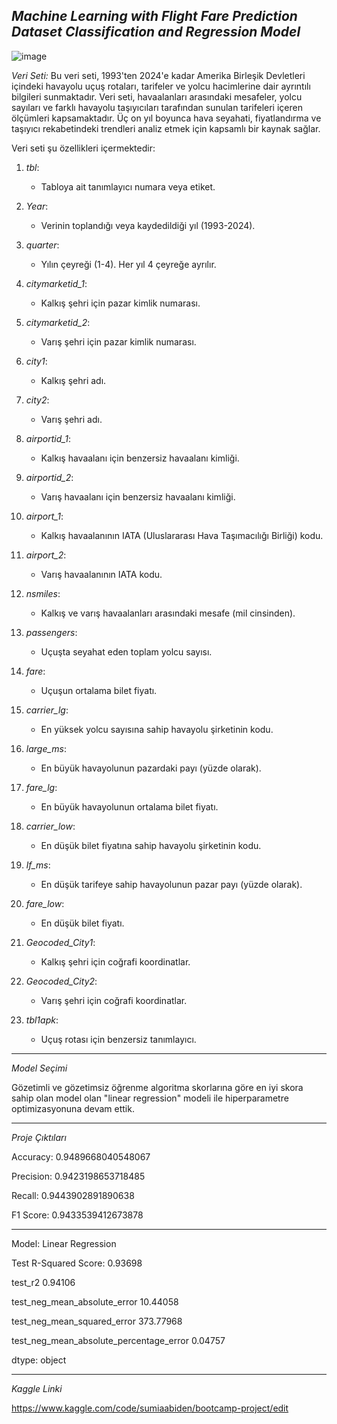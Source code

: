 *Machine Learning with Flight Fare Prediction Dataset Classification and Regression Model*
----------------------------------

![image](https://github.com/user-attachments/assets/3571a472-502a-4560-bbad-41ec25fa3c32)


*Veri Seti:*
Bu veri seti, 1993'ten 2024'e kadar Amerika Birleşik Devletleri içindeki havayolu uçuş rotaları, tarifeler ve yolcu hacimlerine dair ayrıntılı bilgileri sunmaktadır. Veri seti, havaalanları arasındaki mesafeler, yolcu sayıları ve farklı havayolu taşıyıcıları tarafından sunulan tarifeleri içeren ölçümleri kapsamaktadır. Üç on yıl boyunca hava seyahati, fiyatlandırma ve taşıyıcı rekabetindeki trendleri analiz etmek için kapsamlı bir kaynak sağlar.

Veri seti şu özellikleri içermektedir:



1. *tbl*: 
   - Tabloya ait tanımlayıcı numara veya etiket.

2. *Year*: 
   - Verinin toplandığı veya kaydedildiği yıl (1993-2024).

3. *quarter*: 
   - Yılın çeyreği (1-4). Her yıl 4 çeyreğe ayrılır.

4. *citymarketid_1*: 
   - Kalkış şehri için pazar kimlik numarası.

5. *citymarketid_2*: 
   - Varış şehri için pazar kimlik numarası.

6. *city1*: 
   - Kalkış şehri adı.

7. *city2*: 
   - Varış şehri adı.

8. *airportid_1*: 
   - Kalkış havaalanı için benzersiz havaalanı kimliği.

9. *airportid_2*: 
   - Varış havaalanı için benzersiz havaalanı kimliği.

10. *airport_1*: 
    - Kalkış havaalanının IATA (Uluslararası Hava Taşımacılığı Birliği) kodu.

11. *airport_2*: 
    - Varış havaalanının IATA kodu.

12. *nsmiles*: 
    - Kalkış ve varış havaalanları arasındaki mesafe (mil cinsinden).

13. *passengers*: 
    - Uçuşta seyahat eden toplam yolcu sayısı.

14. *fare*: 
    - Uçuşun ortalama bilet fiyatı.

15. *carrier_lg*: 
    - En yüksek yolcu sayısına sahip havayolu şirketinin kodu.

16. *large_ms*: 
    - En büyük havayolunun pazardaki payı (yüzde olarak).

17. *fare_lg*: 
    - En büyük havayolunun ortalama bilet fiyatı.

18. *carrier_low*: 
    - En düşük bilet fiyatına sahip havayolu şirketinin kodu.

19. *lf_ms*: 
    - En düşük tarifeye sahip havayolunun pazar payı (yüzde olarak).

20. *fare_low*: 
    - En düşük bilet fiyatı.

21. *Geocoded_City1*: 
    - Kalkış şehri için coğrafi koordinatlar.

22. *Geocoded_City2*: 
    - Varış şehri için coğrafi koordinatlar.

23. *tbl1apk*: 
    - Uçuş rotası için benzersiz tanımlayıcı.
   

------------------------------------------------

*Model Seçimi*

Gözetimli ve gözetimsiz öğrenme algoritma skorlarına göre en iyi skora sahip olan model olan "linear regression" modeli ile hiperparametre optimizasyonuna devam ettik.

--------------------
*Proje Çıktıları*


Accuracy: 0.9489668040548067

Precision: 0.9423198653718485

Recall: 0.9443902891890638

F1 Score: 0.9433539412673878

----------------------------------
Model: Linear Regression

Test R-Squared Score: 0.93698


test_r2                                      0.94106

test_neg_mean_absolute_error                10.44058

test_neg_mean_squared_error                373.77968

test_neg_mean_absolute_percentage_error      0.04757

dtype: object

--------------------------------
*Kaggle Linki*

https://www.kaggle.com/code/sumiaabiden/bootcamp-project/edit
